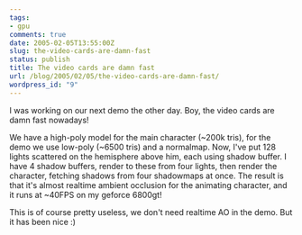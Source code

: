 ```yaml
---
tags:
- gpu
comments: true
date: 2005-02-05T13:55:00Z
slug: the-video-cards-are-damn-fast
status: publish
title: The video cards are damn fast
url: /blog/2005/02/05/the-video-cards-are-damn-fast/
wordpress_id: "9"
---
```


I was working on our next demo the other day. Boy, the video cards are damn fast nowadays!

We have a high-poly model for the main character (~200k tris), for the demo we use low-poly (~6500 tris) and a normalmap. Now, I've put 128 lights scattered on the hemisphere above him, each using shadow buffer. I have 4 shadow buffers, render to these from four lights, then render the character, fetching shadows from four shadowmaps at once. The result is that it's almost realtime ambient occlusion for the animating character, and it runs at ~40FPS on my geforce 6800gt!

This is of course pretty useless, we don't need realtime AO in the demo. But it has been nice :)
